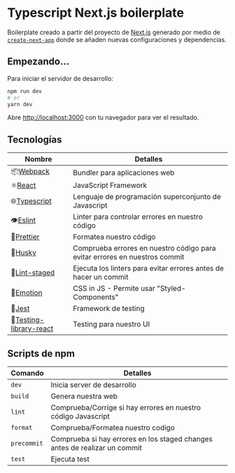# Typescript Next.js boilerplate

Boilerplate creado a partir del proyecto de [Next.js](https://nextjs.org/) generado por medio de [`create-next-app`](https://github.com/vercel/next.js/tree/canary/packages/create-next-app) donde se añaden nuevas configuraciones y dependencias.

## Empezando...

Para iniciar el servidor de desarrollo:

```bash
npm run dev
# or
yarn dev
```

Abre [http://localhost:3000](http://localhost:3000) con tu navegador para ver el resultado.

## Tecnologías

| Nombre                                                   | Detalles                                                                   |
| -------------------------------------------------------- | -------------------------------------------------------------------------- |
| 📦[Webpack](https://webpack.js.org/)                     | Bundler para aplicaciones web                                              |
| ⚛️[React](https://es.reactjs.org/)                       | JavaScript Framework                                                       |
| 🌐[Typescript](https://es.wikipedia.org/wiki/TypeScript) | Lenguaje de programación superconjunto de Javascript                       |
| 👁️[Eslint](https://eslint.org/)                          | Linter para controlar errores en nuestro código                            |
| 🦋[Prettier](https://prettier.io/)                       | Formatea nuestro código                                                    |
| 🐺[Husky](https://www.npmjs.com/package/husky)           | Comprueba errores en nuestro código para evitar errores en nuestros commit |
| 🚫[Lint-staged](https://github.com/okonet/lint-staged)   | Ejecuta los linters para evitar errores antes de hacer un commit           |
| 💅[Emotion](https://emotion.sh/)                         | CSS in JS - Permite usar "Styled-Components"                               |
| 🧪[Jest](https://jestjs.io/)                             | Framework de testing                                                       |
| 🐐[Testing-library-react](https://testing-library.com/)  | Testing para nuestro UI                                                    |

## Scripts de npm

| Comando     | Detalles                                                                   |
| ----------- | -------------------------------------------------------------------------- |
| `dev`       | Inicia server de desarrollo                                                |
| `build`     | Genera nuestra web                                                         |
| `lint`      | Comprueba/Corrige si hay errores en nuestro código Javascript              |
| `format`    | Comprueba/Formatea nuestro codigo                                          |
| `precommit` | Comprueba si hay errores en los staged changes antes de realizar un commit |
| `test`      | Ejecuta test                                                               |
